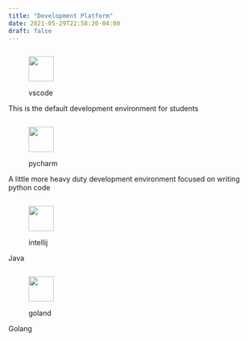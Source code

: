 ```yaml
---
title: "Development Platform"
date: 2021-05-29T22:58:20-04:00
draft: false
---
```


<div class="container">
    <div class="column">
        <article class="media icon-box">
            <figure class="media-left">
            <p class="image" style="margin-bottom: 0">
                <img style="width:50px" src="/images/vs-icon.svg"/>
                <p style="align: left">vscode&nbsp;</p>
            </p>
            </figure>
            <div class="content">
                <p>
                <span>This is the default development environment for students</span>
                </p>
            </div>
        </article>
    </div>
    <div class="column">
        <article class="media icon-box">
            <figure class="media-left">
            <p class="image" style="margin-bottom: 0">
                <img style="width:50px" src="/images/pc-icon.svg"/>
                <p style="align: left">pycharm</p>
            </p>
            </figure>
            <div class="content">
                <p>
                <span>A little more heavy duty development environment focused on writing python code</span>
                </p>
            </div>
        </article>
    </div>
    <div class="column">
        <article class="media icon-box">
            <figure class="media-left">
            <p class="image" style="margin-bottom: 0">
                <img style="width:50px" src="/images/ij-icon.svg"/>
                <p style="align: left">intellij&nbsp;</p>
            </p>
            </figure>
            <div class="content">
                <p>
                <span>Java</span>
                </p>
            </div>
        </article>
    </div>
    <div class="column">
        <article class="media icon-box">
            <figure class="media-left">
            <p class="image" style="margin-bottom: 0">
                <img style="width:50px" src="/images/go-icon.svg"/>
                <p style="align: left">goland&nbsp;</p>
            </p>
            </figure>
            <div class="content">
                <p>
                <span>Golang</span>
                </p>
            </div>
        </article>
    </div>
</div>